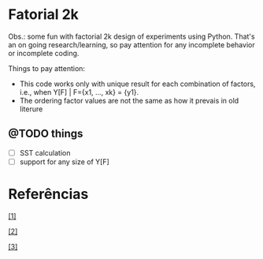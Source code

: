 # Fatorial 2k

Obs.: some fun with factorial 2k design of experiments using Python. That's an on going research/learning, so pay attention for any incomplete behavior or incomplete coding.

Things to pay attention:

- This code works only with unique result for each combination of factors, i.e., when Y[F] | F={x1, ..., xk} = {y1}.
- The ordering factor values are not the same as how it prevais in old literure

## @TODO things

- [ ] SST calculation
- [ ] support for any size of Y[F]

# Referências

[[1]](http://leg.ufpr.br/~fernandomayer/aulas/ce074/fatorial_2-3.html)

[[2]](https://edisciplinas.usp.br/pluginfile.php/2100277/mod_resource/content/1/fatoriais%202ak%20fracionados%20II.pdf)

[[3]](https://www.stat.washington.edu/pds/stat502/LectureNotes/2k.factorial.intro.pdf)

